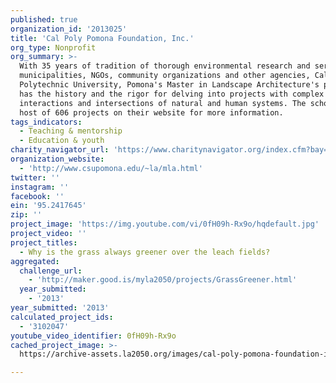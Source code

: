 ```yaml
---
published: true
organization_id: '2013025'
title: 'Cal Poly Pomona Foundation, Inc.'
org_type: Nonprofit
org_summary: >-
  With 35 years of tradition of thorough environmental research and services to
  municipalities, NGOs, community organizations and other agencies, California
  Polytechnic University, Pomona's Master in Landscape Architecture's program
  has the history and the rigor for delving into projects with complex
  interactions and intersections of natural and human systems. The school has a
  host of 606 projects on their website for more information.
tags_indicators:
  - Teaching & mentorship
  - Education & youth
charity_navigator_url: 'https://www.charitynavigator.org/index.cfm?bay=search.profile&ein=95.2417645'
organization_website:
  - 'http://www.csupomona.edu/~la/mla.html'
twitter: ''
instagram: ''
facebook: ''
ein: '95.2417645'
zip: ''
project_image: 'https://img.youtube.com/vi/0fH09h-Rx9o/hqdefault.jpg'
project_video: ''
project_titles:
  - Why is the grass always greener over the leach fields?
aggregated:
  challenge_url:
    - 'http://maker.good.is/myla2050/projects/GrassGreener.html'
  year_submitted:
    - '2013'
year_submitted: '2013'
calculated_project_ids:
  - '3102047'
youtube_video_identifier: 0fH09h-Rx9o
cached_project_image: >-
  https://archive-assets.la2050.org/images/cal-poly-pomona-foundation-inc/img.youtube.com/vi/0fH09h-Rx9o/hqdefault.jpg

---
```

